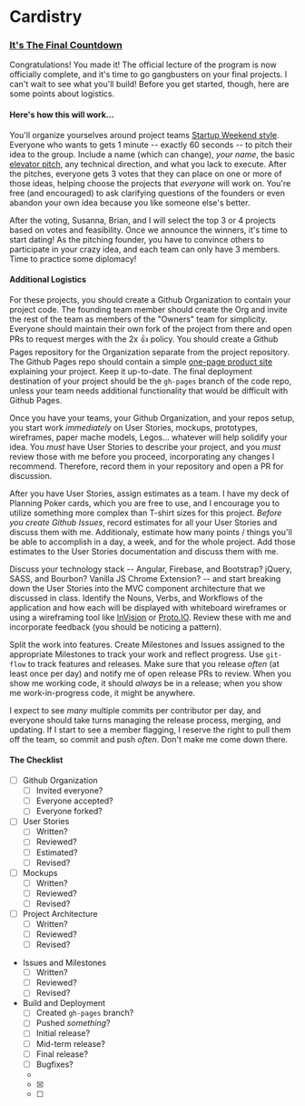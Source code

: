 Cardistry
=========

### [It's The Final Countdown](https://www.youtube.com/watch?v=9jK-NcRmVcw)

Congratulations! You made it! The official lecture of the program is now officially complete, and it's time to go gangbusters on your final projects. I can't wait to see what you'll build! Before you get started, though, here are some points about logistics.

#### Here's how this will work...

You'll organize yourselves around project teams [Startup Weekend style](http://vimeo.com/28872840). Everyone who wants to gets 1 minute -- exactly 60 seconds -- to pitch their idea to the group. Include a name (which can change), _your name_, the basic [elevator pitch](http://en.wikipedia.org/wiki/Elevator_pitch), any technical direction, and what you lack to execute. After the pitches, everyone gets 3 votes that they can place on one or more of those ideas, helping choose the projects that _everyone_ will work on. You're free (and encouraged) to ask clarifying questions of the founders or even abandon your own idea because you like someone else's better.

After the voting, Susanna, Brian, and I will select the top 3 or 4 projects based on votes and feasibility. Once we announce the winners, it's time to start dating! As the pitching founder, you have to convince others to participate in your crazy idea, and each team can only have 3 members. Time to practice some diplomacy!

#### Additional Logistics

For these projects, you should create a Github Organization to contain your project code. The founding team member should create the Org and invite the rest of the team as members of the "Owners" team for simplicity. Everyone should maintain their own fork of the project from there and open PRs to request merges with the 2x :thumbsup: policy. You should create a Github Pages repository for the Organization separate from the project repository. The Github Pages repo should contain a simple [one-page product site](http://onepagelove.com/gallery/product) explaining your project. Keep it up-to-date. The final deployment destination of your project should be the `gh-pages` branch of the code repo, unless your team needs additional functionality that would be difficult with Github Pages.

Once you have your teams, your Github Organization, and your repos setup, you start work _immediately_ on User Stories, mockups, prototypes, wireframes, paper mache models, Legos... whatever will help solidify your idea. You _must_ have User Stories to describe your project, and you _must_ review those with me before you proceed, incorporating any changes I recommend. Therefore, record them in your repository and open a PR for discussion.

After you have User Stories, assign estimates as a team. I have my deck of Planning Poker cards, which you are free to use, and I encourage you to utilize something more complex than T-shirt sizes for this project. _Before you create Github Issues_, record estimates for all your User Stories and discuss them with me. Additionaly, estimate how many points / things you'll be able to accomplish in a day, a week, and for the whole project. Add those estimates to the User Stories documentation and discuss them with me.

Discuss your technology stack -- Angular, Firebase, and Bootstrap? jQuery, SASS, and Bourbon? Vanilla JS Chrome Extension? -- and start breaking down the User Stories into the MVC component architecture that we discussed in class. Identify the Nouns, Verbs, and Workflows of the application and how each will be displayed with whiteboard wireframes or using a wireframing tool like [InVision](http://invisionapp.com) or [Proto.IO](http://proto.io). Review these with me and incorporate feedback (you should be noticing a pattern).

Split the work into features. Create Milestones and Issues assigned to the appropriate Milestones to track your work and reflect progress. Use `git-flow` to track features and releases. Make sure that you release _often_ (at least once per day) and notify me of open release PRs to review. When you show me working code, it should _always_ be in a release; when you show me work-in-progress code, it might be anywhere.

I expect to see _many_ multiple commits per contributor per day, and everyone should take turns managing the release process, merging, and updating. If I start to see a member flagging, I reserve the right to pull them off the team, so commit and push _often_. Don't make me come down there.

#### The Checklist

* [ ] Github Organization
  * [ ] Invited everyone?
  * [ ] Everyone accepted?
  * [ ] Everyone forked?
* [ ] User Stories
  * [ ] Written?
  * [ ] Reviewed?
  * [ ] Estimated?
  * [ ] Revised?
* [ ] Mockups
  * [ ] Written?
  * [ ] Reviewed?
  * [ ] Revised?
* [ ] Project Architecture
  * [ ] Written?
  * [ ] Reviewed?
  * [ ] Revised?
* Issues and Milestones
  * [ ] Written?
  * [ ] Reviewed?
  * [ ] Revised?
* Build and Deployment
  * [ ] Created `gh-pages` branch?
  * [ ] Pushed _something_?
  * [ ] Initial release?
  * [ ] Mid-term release?
  * [ ] Final release?
  * [ ] Bugfixes?
  * 
  * [x]
  *[ ]
